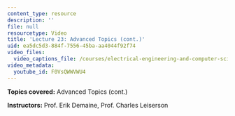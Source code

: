```yaml
---
content_type: resource
description: ''
file: null
resourcetype: Video
title: 'Lecture 23: Advanced Topics (cont.)'
uid: ea5dc5d3-884f-7556-45ba-aa4044f92f74
video_files:
  video_captions_file: /courses/electrical-engineering-and-computer-science/6-046j-introduction-to-algorithms-sma-5503-fall-2005/video-lectures/lecture-23-advanced-topics-cont./F0VsQWWVWU4.vtt
video_metadata:
  youtube_id: F0VsQWWVWU4
---
```


**Topics covered:** Advanced Topics (cont.)

**Instructors:** Prof. Erik Demaine, Prof. Charles Leiserson